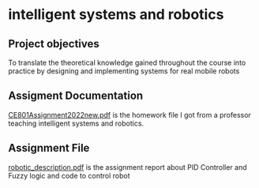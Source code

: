 # intelligent systems and robotics
## Project objectives
To translate the theoretical knowledge gained throughout the course into practice by designing and implementing systems for real mobile robots

## Assigment Documentation
[CE801Assignment2022new.pdf](https://github.com/micsupasun/university_of_essex/blob/main/intelligent_systems_and_robotics/CE801Assignment2022new.pdf) is the homework file I got from a professor teaching intelligent systems and robotics.

## Assignment File
[robotic_description.pdf](https://github.com/micsupasun/university_of_essex/blob/main/intelligent_systems_and_robotics/robotic_description.pdf) is the assignment report about PID Controller and Fuzzy logic and code to control robot
